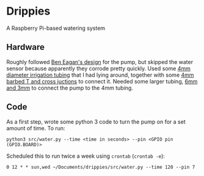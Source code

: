 # Drippies

A Raspberry Pi-based watering system

## Hardware

Roughly followed [Ben Eagan's design](https://www.hackster.io/ben-eagan/raspberry-pi-automated-plant-watering-with-website-8af2dc) for the pump, but skipped the water sensor because apparently they corrode pretty quickly.
Used some [4mm diameter irrigation tubing](https://www.bunnings.com.au/holman-4mm-x-10m-irrigation-drip-flex-tube_p3120586) that I had lying around, together with some [4mm barbed T and cross juctions](https://www.popeproducts.com.au/irrigation/poly-fittings/4-mm-fittings) to connect it. Needed some larger tubing, [6mm and 3mm](https://www.popeproducts.com.au/hoses/clear-vinyl-tubing-and-clear-vinyl-joiners) to connect the pump to the 4mm tubing. 

## Code

As a first step, wrote some python 3 code to turn the pump on for a set amount of time.  To run:  
```
python3 src/water.py --time <time in seconds> --pin <GPIO pin (GPIO.BOARD)>
```

Scheduled this to run twice a week using `crontab` \(`crontab -e`\):  
```
0 12 * * sun,wed ~/Documents/drippies/src/water.py --time 120 --pin 7
```

